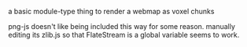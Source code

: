 a basic module-type thing to render a webmap as voxel chunks

png-js doesn't like being included this way for some reason. manually editing its zlib.js so that FlateStream is a global variable seems to work.

